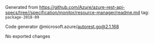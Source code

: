 Generated from https://github.com/Azure/azure-rest-api-specs/tree//specification/monitor/resource-manager/readme.md tag: `package-2018-09`

Code generator @microsoft.azure/autorest.go@2.1.168

No exported changes